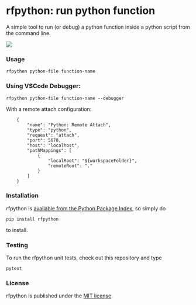 # rfpython: run python function

A simple tool to run (or debug) a python function inside a python script from the command line.

![](rf_python_usage.gif)

### Usage

``` 
rfpython python-file function-name
``` 

### Using VSCode Debugger:

``` 
rfpython python-file function-name --debugger
``` 

With a remote attach configuration:


```
    {
        "name": "Python: Remote Attach",
        "type": "python",
        "request": "attach",
        "port": 5678,
        "host": "localhost",
        "pathMappings": [
            {
                "localRoot": "${workspaceFolder}",
                "remoteRoot": "."
            }
        ]
    }
```

### Installation

rfpython is [available from the Python Package
Index](https://pypi.org/project/rfpython/), so simply do
```
pip install rfpython
```
to install.

### Testing

To run the rfpython unit tests, check out this repository and type
```
pytest
```

### License

rfpython is published under the [MIT license](https://en.wikipedia.org/wiki/MIT_License).
